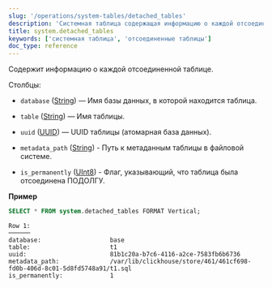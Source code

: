 ```yaml
---
slug: '/operations/system-tables/detached_tables'
description: 'Системная таблица содержащая информацию о каждой отсоединенной таблице.'
title: system.detached_tables
keywords: ['системная таблица', 'отсоединенные таблицы']
doc_type: reference
---
```

Содержит информацию о каждой отсоединенной таблице.

Столбцы:

- `database` ([String](../../sql-reference/data-types/string.md)) — Имя базы данных, в которой находится таблица.

- `table` ([String](../../sql-reference/data-types/string.md)) — Имя таблицы.

- `uuid` ([UUID](../../sql-reference/data-types/uuid.md)) — UUID таблицы (атомарная база данных).

- `metadata_path` ([String](../../sql-reference/data-types/string.md)) - Путь к метаданным таблицы в файловой системе.

- `is_permanently` ([UInt8](../../sql-reference/data-types/int-uint.md)) - Флаг, указывающий, что таблица была отсоединена ПОДОЛГУ.

**Пример**

```sql
SELECT * FROM system.detached_tables FORMAT Vertical;
```

```text
Row 1:
──────
database:                   base
table:                      t1
uuid:                       81b1c20a-b7c6-4116-a2ce-7583fb6b6736
metadata_path:              /var/lib/clickhouse/store/461/461cf698-fd0b-406d-8c01-5d8fd5748a91/t1.sql
is_permanently:             1
```